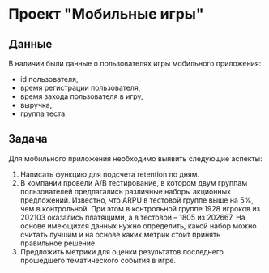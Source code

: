 # Проект "Мобильные игры"

## Данные

В наличии были данные о пользователях игры мобильного приложения:
- id пользователя,
- время регистрации пользователя,
- время захода пользователя в игру,
- выручка,
- группа теста.

## Задача

Для мобильного приложения необходимо выявить следующие аспекты:
1. Написать функцию для подсчета retention по дням.
2. В компании провели A/B тестирование, в котором двум группам пользователей предлагались различные наборы акционных предложений. Известно, что ARPU в тестовой группе выше на 5%, чем в контрольной. При этом в
контрольной группе 1928 игроков из 202103 оказались платящими, а в тестовой – 1805 из 202667. На основе имеющихся данных нужно определить, какой набор можно считать лучшим и на основе каких метрик стоит принять правильное решение.
3. Предложить метрики для оценки результатов последнего прошедшего тематического события в игре.
